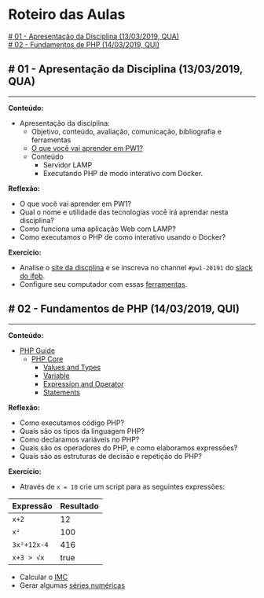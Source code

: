 # Roteiro das Aulas

[\# 01 - Apresentação da Disciplina (13/03/2019, QUA)](#-01---apresentação-da-disciplina-13032019-qua)<br>
[\# 02 - Fundamentos de PHP (14/03/2019, QUI)](#-02---fundamentos-de-php-14032019-qui)<br>

## \# 01 - Apresentação da Disciplina (13/03/2019, QUA)
---

**Conteúdo:**
- Apresentação da disciplina:
  - Objetivo, conteúdo, avaliação, comunicação, bibliografia e ferramentas
  - [O que você vai aprender em PW1?](http://slides.com/luizcarlos/o-que-vou-aprender-em-pw1#/)
  - Conteúdo
    - Servidor LAMP
    - Executando PHP de modo interativo com Docker.

**Reflexão:**
* O que você vai aprender em PW1?
* Qual o nome e utilidade das tecnologias você irá aprendar nesta disciplina?
* Como funciona uma aplicação Web com LAMP?
* Como executamos o PHP de como interativo usando o Docker?

**Exercício:**
* Analise o [site da discplina](https://ifpb.github.io/pw1/) e se inscreva no channel `#pw1-20191` do [slack do ifpb](https://ifpb.slack.com).
* Configure seu computador com essas [ferramentas](TOOLS.md).

## \# 02 - Fundamentos de PHP (14/03/2019, QUI)
---

**Conteúdo:**
- [PHP Guide](https://ifpb.github.io/php-guide/)
  - [PHP Core](https://ifpb.github.io/php-guide/core/)
    - [Values and Types](https://ifpb.github.io/php-guide/core/values-and-types/)
    - [Variable](https://ifpb.github.io/php-guide/core/variable/)
    - [Expression and Operator](https://ifpb.github.io/php-guide/core/expression-and-operator/)
    - [Statements](https://ifpb.github.io/php-guide/core/statements/)

**Reflexão:**
* Como executamos código PHP?
* Quais são os tipos da linguagem PHP?
* Como declaramos variáveis no PHP?
* Quais são os operadores do PHP, e como elaboramos expressões?
* Quais são as estruturas de decisão e repetição do PHP?

**Exercício:**
* Através de `x = 10` crie um script para as seguintes expressões:

| Expressão | Resultado |
|-|-|
| `x+2` | 12 |
| `x²` | 100 |
| `3x²+12x-4` | 416 |
| `x+3 > √x` | true |

* Calcular o [IMC](https://ifpb.github.io/php-exercises/core/basic/bmi/)
* Gerar algumas [séries numéricas](https://ifpb.github.io/php-exercises/core/basic/numbers/)

<!-- 
## \# 03 - (20/03/2019, QUA)
---

## \# 04 - (21/03/2019, QUI)
---

## \# 05 - (27/03/2019, QUA)
---

## \# 06 - (28/03/2019, QUI)
---

## \# 07 - (03/04/2019, QUA)
---

## \# 08 - (04/04/2019, QUI)
---

## \# 09 - (10/04/2019, QUA)
---

## \# 10 - (11/04/2019, QUI)
---

## \# 11 - (17/04/2019, QUA)
---

## \# 12 - (24/04/2019, QUA)
---

## \# 13 - (25/04/2019, QUI)
---

## \# 14 - (02/05/2019, QUI)
---

## \# 15 - (08/05/2019, QUA)
---

## \# 16 - (09/05/2019, QUI)
---

## \# 17 - (15/05/2019, QUA)
---

## \# 18 - (16/05/2019, QUI)
---

## \# 19 - (22/05/2019, QUA)
---

## \# 20 - (23/05/2019, QUI)
---

## \# 21 - (29/05/2019, QUA)
---

## \# 22 - (30/05/2019, QUI)
---

## \# 23 - (05/06/2019, QUA)
---

## \# 24 - (06/06/2019, QUI)
---

## \# 25 - (12/06/2019, QUA)
---

## \# 26 - (13/06/2019, QUI)
---

## \# 27 - (19/06/2019, QUA)
---

## \# 28 - (26/06/2019, QUA)
---

## \# 29 - (27/06/2019, QUI)
---

## \# 30 - (07/08/2019, QUA)
---

## \# 31 - (08/08/2019, QUI)
---

## \# 32 - (10/08/2019, SÁB)
---

## \# 33 - (14/08/2019, QUA)
---

## \# 34 - (15/08/2019, QUI)
---

## \# 35 - (21/08/2019, QUA)
---

## \# 36 - (22/08/2019, QUI)
---

## \# 37 - (27/08/2019, TER)
---

## \# 38 - (28/08/2019, QUA)
---

## \# 39 - (29/08/2019, QUI)
---

## \# 40 - (04/09/2019, QUA)
--- -->
